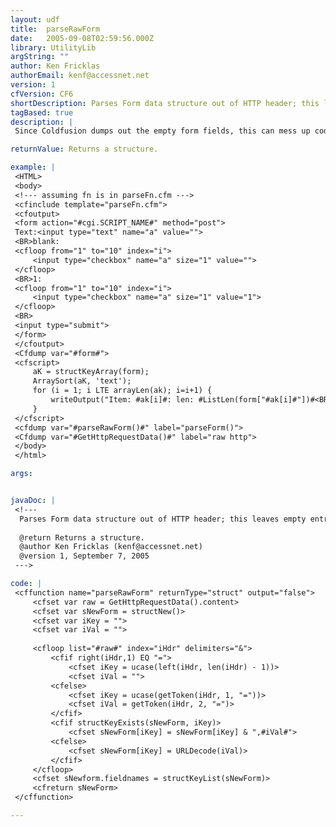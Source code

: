 ```yaml
---
layout: udf
title:  parseRawForm
date:   2005-09-08T02:59:56.000Z
library: UtilityLib
argString: ""
author: Ken Fricklas
authorEmail: kenf@accessnet.net
version: 1
cfVersion: CF6
shortDescription: Parses Form data structure out of HTTP header; this leaves empty entries in, unlike CFMX.
tagBased: true
description: |
 Since Coldfusion dumps out the empty form fields, this can mess up code that depends on blank fields for placeholders.  This version keeps them in the lists.

returnValue: Returns a structure.

example: |
 <HTML>
 <body>
 <!--- assuming fn is in parseFn.cfm --->
 <cfinclude template="parseFn.cfm">
 <cfoutput>
 <form action="#cgi.SCRIPT_NAME#" method="post">
 Text:<input type="text" name="a" value="">
 <BR>blank:
 <cfloop from="1" to="10" index="i">
     <input type="checkbox" name="a" size="1" value="">
 </cfloop>
 <BR>1:
 <cfloop from="1" to="10" index="i">
     <input type="checkbox" name="a" size="1" value="1">
 </cfloop>
 <BR>
 <input type="submit">
 </form>
 </cfoutput>
 <Cfdump var="#form#">
 <cfscript>
     aK = structKeyArray(form);
     ArraySort(aK, 'text');
     for (i = 1; i LTE arrayLen(ak); i=i+1) {
         writeOutput("Item: #ak[i]#: len: #ListLen(form["#ak[i]#"])#<BR>");
     }
 </cfscript>
 <cfdump var="#parseRawForm()#" label="parseForm()">
 <Cfdump var="#GetHttpRequestData()#" label="raw http">
 </body>
 </html>

args:


javaDoc: |
 <!---
  Parses Form data structure out of HTTP header; this leaves empty entries in, unlike CFMX.
  
  @return Returns a structure. 
  @author Ken Fricklas (kenf@accessnet.net) 
  @version 1, September 7, 2005 
 --->

code: |
 <cffunction name="parseRawForm" returnType="struct" output="false">
     <cfset var raw = GetHttpRequestData().content>
     <cfset var sNewForm = structNew()>
     <cfset var iKey = "">
     <cfset var iVal = "">
 
     <cfloop list="#raw#" index="iHdr" delimiters="&">
         <cfif right(iHdr,1) EQ "=">
             <cfset iKey = ucase(left(iHdr, len(iHdr) - 1))>
             <cfset iVal = "">
         <cfelse>
             <cfset iKey = ucase(getToken(iHdr, 1, "="))>
             <cfset iVal = getToken(iHdr, 2, "=")>
         </cfif>
         <cfif structKeyExists(sNewForm, iKey)>
             <cfset sNewForm[iKey] = sNewForm[iKey] & ",#iVal#">
         <cfelse>
             <cfset sNewForm[iKey] = URLDecode(iVal)>
         </cfif>
     </cfloop>
     <cfset sNewform.fieldnames = structKeyList(sNewForm)>
     <cfreturn sNewForm>
 </cffunction>

---
```


